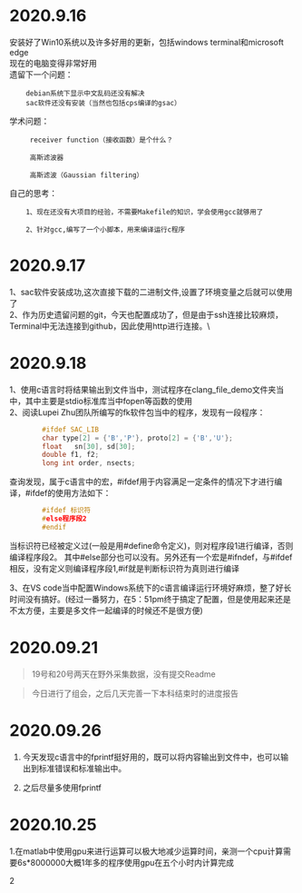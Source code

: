 # 2020.9.16
安装好了Win10系统以及许多好用的更新，包括windows terminal和microsoft edge\
现在的电脑变得非常好用\
遗留下一个问题：

        debian系统下显示中文乱码还没有解决
        sac软件还没有安装（当然也包括cps编译的gsac）


学术问题：

         receiver function（接收函数）是个什么？

         高斯滤波器

         高斯滤波（Gaussian filtering）


自己的思考：

        1、现在还没有大项目的经验，不需要Makefile的知识，学会使用gcc就够用了

        2、针对gcc,编写了一个小脚本，用来编译运行c程序

# 2020.9.17
1、sac软件安装成功,这次直接下载的二进制文件,设置了环境变量之后就可以使用了\
2、作为历史遗留问题的git，今天也配置成功了，但是由于ssh连接比较麻烦，Terminal中无法连接到github，因此使用http进行连接。\

# 2020.9.18
1、使用c语言时将结果输出到文件当中，测试程序在clang_file_demo文件夹当中，其中主要是stdio标准库当中fopen等函数的使用\
2、阅读Lupei Zhu团队所编写的fk软件包当中的程序，发现有一段程序：
```c
        #ifdef SAC_LIB
        char type[2] = {'B','P'}, proto[2] = {'B','U'};
        float	sn[30], sd[30];
        double f1, f2;
        long int order, nsects;
 ```
查询发现，属于c语言中的宏，#ifdef用于内容满足一定条件的情况下才进行编译，#ifdef的使用方法如下：
```c
        #ifdef 标识符 
        #else程序段2 
        #endif 
```        
 当标识符已经被定义过(一般是用#define命令定义)，则对程序段1进行编译，否则编译程序段2。 其中#else部分也可以没有。另外还有一个宏是#ifndef，与#ifdef相反，没有定义则编译程序段1,#if就是判断标识符为真则进行编译

3、在VS code当中配置Windows系统下的c语言编译运行环境好麻烦，整了好长时间没有搞好。(经过一番努力，在5：51pm终于搞定了配置，但是使用起来还是不太方便，主要是多文件一起编译的时候还不是很方便)

# 2020.09.21
>19号和20号两天在野外采集数据，没有提交Readme

>今日进行了组会，之后几天完善一下本科结束时的进度报告

# 2020.09.26
1. 今天发现c语言中的fprintf挺好用的，既可以将内容输出到文件中，也可以输出到标准错误和标准输出中。

2. 之后尽量多使用fprintf

# 2020.10.25
1.在matlab中使用gpu来进行运算可以极大地减少运算时间，亲测一个cpu计算需要6s*8000000大概1年多的程序使用gpu在五个小时内计算完成

2